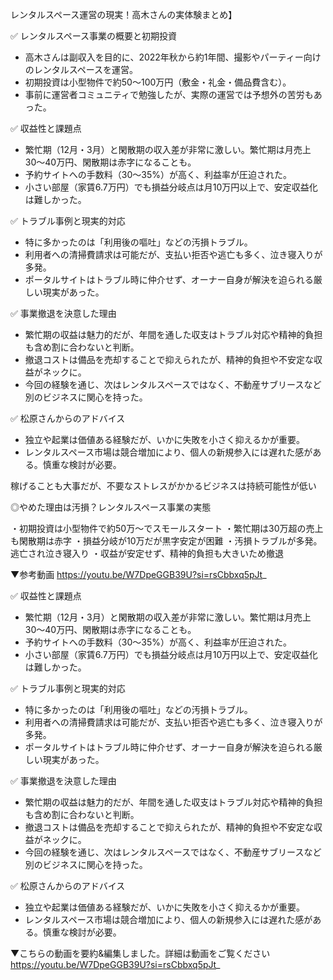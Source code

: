 レンタルスペース運営の現実！高木さんの実体験まとめ】

✅ レンタルスペース事業の概要と初期投資

- 高木さんは副収入を目的に、2022年秋から約1年間、撮影やパーティー向けのレンタルスペースを運営。
- 初期投資は小型物件で約50〜100万円（敷金・礼金・備品費含む）。
- 事前に運営者コミュニティで勉強したが、実際の運営では予想外の苦労もあった。

✅ 収益性と課題点

- 繁忙期（12月・3月）と閑散期の収入差が非常に激しい。繁忙期は月売上30〜40万円、閑散期は赤字になることも。
- 予約サイトへの手数料（30〜35%）が高く、利益率が圧迫された。
- 小さい部屋（家賃6.7万円）でも損益分岐点は月10万円以上で、安定収益化は難しかった。

✅ トラブル事例と現実的対応

- 特に多かったのは「利用後の嘔吐」などの汚損トラブル。
- 利用者への清掃費請求は可能だが、支払い拒否や逃亡も多く、泣き寝入りが多発。
- ポータルサイトはトラブル時に仲介せず、オーナー自身が解決を迫られる厳しい現実があった。

✅ 事業撤退を決意した理由

- 繁忙期の収益は魅力的だが、年間を通した収支はトラブル対応や精神的負担も含め割に合わないと判断。
- 撤退コストは備品を売却することで抑えられたが、精神的負担や不安定な収益がネックに。
- 今回の経験を通じ、次はレンタルスペースではなく、不動産サブリースなど別のビジネスに関心を持った。  

✅ 松原さんからのアドバイス

- 独立や起業は価値ある経験だが、いかに失敗を小さく抑えるかが重要。
- レンタルスペース市場は競合増加により、個人の新規参入には遅れた感がある。慎重な検討が必要。

稼げることも大事だが、不要なストレスがかかるビジネスは持続可能性が低い


◎やめた理由は汚損？レンタルスペース事業の実態

・初期投資は小型物件で約50万〜でスモールスタート
・繁忙期は30万超の売上も閑散期は赤字
・損益分岐が10万だが黒字安定が困難
・汚損トラブルが多発。逃亡され泣き寝入り
・収益が安定せず、精神的負担も大きいため撤退



▼参考動画
https://youtu.be/W7DpeGGB39U?si=rsCbbxq5pJt_

✅ 収益性と課題点

- 繁忙期（12月・3月）と閑散期の収入差が非常に激しい。繁忙期は月売上30〜40万円、閑散期は赤字になることも。
- 予約サイトへの手数料（30〜35%）が高く、利益率が圧迫された。
- 小さい部屋（家賃6.7万円）でも損益分岐点は月10万円以上で、安定収益化は難しかった。

✅ トラブル事例と現実的対応

- 特に多かったのは「利用後の嘔吐」などの汚損トラブル。
- 利用者への清掃費請求は可能だが、支払い拒否や逃亡も多く、泣き寝入りが多発。
- ポータルサイトはトラブル時に仲介せず、オーナー自身が解決を迫られる厳しい現実があった。

✅ 事業撤退を決意した理由

- 繁忙期の収益は魅力的だが、年間を通した収支はトラブル対応や精神的負担も含め割に合わないと判断。
- 撤退コストは備品を売却することで抑えられたが、精神的負担や不安定な収益がネックに。
- 今回の経験を通じ、次はレンタルスペースではなく、不動産サブリースなど別のビジネスに関心を持った。  

✅ 松原さんからのアドバイス

- 独立や起業は価値ある経験だが、いかに失敗を小さく抑えるかが重要。
- レンタルスペース市場は競合増加により、個人の新規参入には遅れた感がある。慎重な検討が必要。

▼こちらの動画を要約&編集しました。詳細は動画をご覧ください
https://youtu.be/W7DpeGGB39U?si=rsCbbxq5pJt_